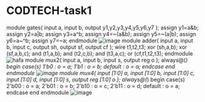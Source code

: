 # CODTECH-task1
module gates(
    input a,
    input b,
    output y1,y2,y3,y4,y5,y6,y7
    );
    assign y1=a&b;
    assign y2=a|b;
    assign y3=a^b;
    assign y4=~(a&b);
    assign y5=~(a|b);
    assign y6=a~^b;
    assign y7=~a;
endmodule
![image](https://github.com/Srija-05/CODTECH-task1/assets/173922039/7c1b4891-3ac8-46d0-85d8-abda47467586)
module adder(
    input a,
    input b,
    input c,
    output sh,
    output sf,
    output cf
    );
    wire t1,t2,t3;
    xor (sh,a,b);
    xor (sf,a,b,c);
    and (t1,a,b);
    and (t2,c,b);
    and (t3,a,c);
    or (cf,t1,t2,t3);
endmodule
![hafa](https://github.com/Srija-05/CODTECH-task1/assets/173922039/abfeb2a2-7f8a-4fd5-8890-92d63e5a0453)
module mux2(
    input a,
    input b,
    input s,
    output reg o
    );
    always@(*)
    begin
    case(s)
    1'b0 : o = a;
    1'b1 : o = b;
    default : o = a;
    endcase
    end
endmodule
![image](https://github.com/Srija-05/CODTECH-task1/assets/173922039/9a827692-a298-41f8-92f8-adf76be82b54)
module mux4(
    input [1:0] a,
    input [1:0] b,
    input [1:0] c,
    input [1:0] d,
    input [1:0] s,
    output reg [1:0] o
    );
    always@(*)
    begin
    case(s)
    2'b00 : o = a;
    2'b01 : o = b;
    2'b10 : o = c;
    2'b11 : o = d;
    default : o = a;
    endcase
    end
endmodule
![image](https://github.com/Srija-05/CODTECH-task1/assets/173922039/e3f1cf65-ac85-4218-a1d6-e3275b7d29e8)
